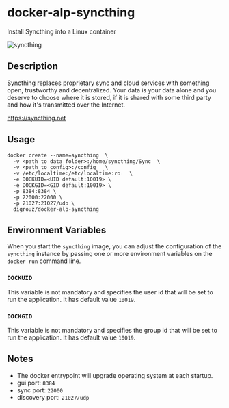 # docker-alp-syncthing
Install Syncthing into a Linux container

![syncthing](https://syncthing.net/images/logo-horizontal.svg)

## Description

Syncthing replaces proprietary sync and cloud services with something open, trustworthy and decentralized. 
Your data is your data alone and you deserve to choose where it is stored, if it is shared with some third party and how it's transmitted over the Internet.

https://syncthing.net

## Usage
    docker create --name=syncthing  \
      -v <path to data folder>:/home/syncthing/Sync  \
      -v <path to config>:/config   \
      -v /etc/localtime:/etc/localtime:ro   \
      -e DOCKUID=<UID default:10019> \
      -e DOCKGID=<GID default:10019> \
      -p 8384:8384 \
	  -p 22000:22000 \
	  -p 21027:21027/udp \
      digrouz/docker-alp-syncthing


## Environment Variables

When you start the `syncthing` image, you can adjust the configuration of the `syncthing` instance by passing one or more environment variables on the `docker run` command line.

### `DOCKUID`

This variable is not mandatory and specifies the user id that will be set to run the application. It has default value `10019`.

### `DOCKGID`

This variable is not mandatory and specifies the group id that will be set to run the application. It has default value `10019`.

## Notes

* The docker entrypoint will upgrade operating system at each startup.
* gui port: `8384` 
* sync port: `22000`
* discovery port: `21027/udp`

